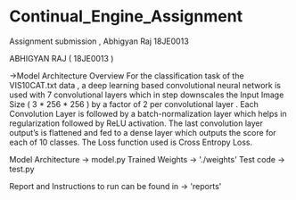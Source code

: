 # Continual_Engine_Assignment
Assignment submission , Abhigyan Raj 18JE0013

ABHIGYAN RAJ ( 18JE0013 )

->Model Architecture Overview
For the classification task of the VIS10CAT.txt data , a deep learning based convolutional neural network is used with 7 convolutional layers which in step downscales the Input Image Size ( 3 * 256 * 256 ) by a factor of 2 per convolutional layer . Each Convolution Layer is followed by a batch-normalization layer which helps in regularization followed by ReLU activation. 
The last convolution layer output’s is flattened and fed to a dense layer which outputs the score for each of 10 classes. The Loss function used is Cross Entropy Loss. 


Model Architecture -> model.py
Trained Weights -> './weights'
Test code -> test.py

Report and Instructions to run can be found in -> 'reports'

